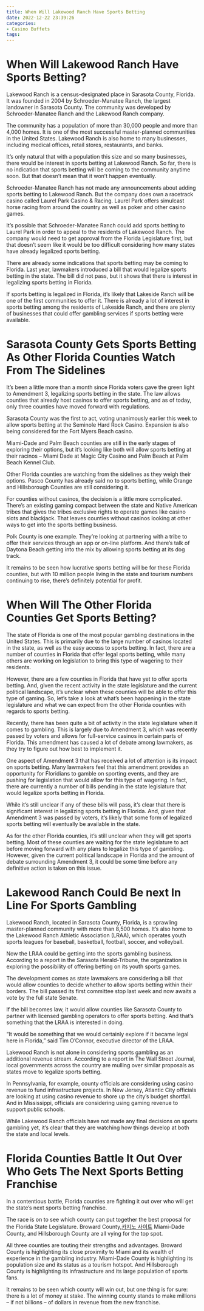 ```yaml
---
title: When Will Lakewood Ranch Have Sports Betting 
date: 2022-12-22 23:39:26
categories:
- Casino Buffets
tags:
---
```



#  When Will Lakewood Ranch Have Sports Betting? 

Lakewood Ranch is a census-designated place in Sarasota County, Florida. It was founded in 2004 by Schroeder-Manatee Ranch, the largest landowner in Sarasota County. The community was developed by Schroeder-Manatee Ranch and the Lakewood Ranch company.

The community has a population of more than 30,000 people and more than 4,000 homes. It is one of the most successful master-planned communities in the United States. Lakewood Ranch is also home to many businesses, including medical offices, retail stores, restaurants, and banks.

It’s only natural that with a population this size and so many businesses, there would be interest in sports betting at Lakewood Ranch. So far, there is no indication that sports betting will be coming to the community anytime soon. But that doesn’t mean that it won’t happen eventually.

Schroeder-Manatee Ranch has not made any announcements about adding sports betting to Lakewood Ranch. But the company does own a racetrack casino called Laurel Park Casino & Racing. Laurel Park offers simulcast horse racing from around the country as well as poker and other casino games.

It’s possible that Schroeder-Manatee Ranch could add sports betting to Laurel Park in order to appeal to the residents of Lakewood Ranch. The company would need to get approval from the Florida Legislature first, but that doesn’t seem like it would be too difficult considering how many states have already legalized sports betting.

There are already some indications that sports betting may be coming to Florida. Last year, lawmakers introduced a bill that would legalize sports betting in the state. The bill did not pass, but it shows that there is interest in legalizing sports betting in Florida.

If sports betting is legalized in Florida, it’s likely that Lakeside Ranch will be one of the first communities to offer it. There is already a lot of interest in sports betting among the residents of Lakeside Ranch, and there are plenty of businesses that could offer gambling services if sports betting were available.

#  Sarasota County Gets Sports Betting As Other Florida Counties Watch From The Sidelines 

It’s been a little more than a month since Florida voters gave the green light to Amendment 3, legalizing sports betting in the state. The law allows counties that already host casinos to offer sports betting, and as of today, only three counties have moved forward with regulations.

Sarasota County was the first to act, voting unanimously earlier this week to allow sports betting at the Seminole Hard Rock Casino. Expansion is also being considered for the Fort Myers Beach casino.

Miami-Dade and Palm Beach counties are still in the early stages of exploring their options, but it’s looking like both will allow sports betting at their racinos – Miami Dade at Magic City Casino and Palm Beach at Palm Beach Kennel Club.

Other Florida counties are watching from the sidelines as they weigh their options. Pasco County has already said no to sports betting, while Orange and Hillsborough Counties are still considering it.

For counties without casinos, the decision is a little more complicated. There’s an existing gaming compact between the state and Native American tribes that gives the tribes exclusive rights to operate games like casino slots and blackjack. That leaves counties without casinos looking at other ways to get into the sports betting business.

Polk County is one example. They’re looking at partnering with a tribe to offer their services through an app or on-line platform. And there’s talk of Daytona Beach getting into the mix by allowing sports betting at its dog track.

It remains to be seen how lucrative sports betting will be for these Florida counties, but with 10 million people living in the state and tourism numbers continuing to rise, there’s definitely potential for profit.

#  When Will The Other Florida Counties Get Sports Betting? 

The state of Florida is one of the most popular gambling destinations in the United States. This is primarily due to the large number of casinos located in the state, as well as the easy access to sports betting. In fact, there are a number of counties in Florida that offer legal sports betting, while many others are working on legislation to bring this type of wagering to their residents.

However, there are a few counties in Florida that have yet to offer sports betting. And, given the recent activity in the state legislature and the current political landscape, it’s unclear when these counties will be able to offer this type of gaming. So, let’s take a look at what’s been happening in the state legislature and what we can expect from the other Florida counties with regards to sports betting.

Recently, there has been quite a bit of activity in the state legislature when it comes to gambling. This is largely due to Amendment 3, which was recently passed by voters and allows for full-service casinos in certain parts of Florida. This amendment has caused a lot of debate among lawmakers, as they try to figure out how best to implement it.

One aspect of Amendment 3 that has received a lot of attention is its impact on sports betting. Many lawmakers feel that this amendment provides an opportunity for Floridians to gamble on sporting events, and they are pushing for legislation that would allow for this type of wagering. In fact, there are currently a number of bills pending in the state legislature that would legalize sports betting in Florida.

While it’s still unclear if any of these bills will pass, it’s clear that there is significant interest in legalizing sports betting in Florida. And, given that Amendment 3 was passed by voters, it’s likely that some form of legalized sports betting will eventually be available in the state.

As for the other Florida counties, it’s still unclear when they will get sports betting. Most of these counties are waiting for the state legislature to act before moving forward with any plans to legalize this type of gambling. However, given the current political landscape in Florida and the amount of debate surrounding Amendment 3, it could be some time before any definitive action is taken on this issue.

#  Lakewood Ranch Could Be next In Line For Sports Gambling 

Lakewood Ranch, located in Sarasota County, Florida, is a sprawling master-planned community with more than 8,500 homes. It’s also home to the Lakewood Ranch Athletic Association (LRAA), which operates youth sports leagues for baseball, basketball, football, soccer, and volleyball.

Now the LRAA could be getting into the sports gambling business. According to a report in the Sarasota Herald-Tribune, the organization is exploring the possibility of offering betting on its youth sports games.

The development comes as state lawmakers are considering a bill that would allow counties to decide whether to allow sports betting within their borders. The bill passed its first committee stop last week and now awaits a vote by the full state Senate.

If the bill becomes law, it would allow counties like Sarasota County to partner with licensed gambling operators to offer sports betting. And that’s something that the LRAA is interested in doing.

“It would be something that we would certainly explore if it became legal here in Florida,” said Tim O’Connor, executive director of the LRAA.

Lakewood Ranch is not alone in considering sports gambling as an additional revenue stream. According to a report in The Wall Street Journal, local governments across the country are mulling over similar proposals as states move to legalize sports betting.

In Pennsylvania, for example, county officials are considering using casino revenue to fund infrastructure projects. In New Jersey, Atlantic City officials are looking at using casino revenue to shore up the city’s budget shortfall. And in Mississippi, officials are considering using gaming revenue to support public schools.

While Lakewood Ranch officials have not made any final decisions on sports gambling yet, it’s clear that they are watching how things develop at both the state and local levels.

#  Florida Counties Battle It Out Over Who Gets The Next Sports Betting Franchise

In a contentious battle, Florida counties are fighting it out over who will get the state’s next sports betting franchise.

The race is on to see which county can put together the best proposal for the Florida State Legislature. Broward County,[카지노 사이트](https://choegocasino.com/) Miami-Dade County, and Hillsborough County are all vying for the top spot.

All three counties are touting their strengths and advantages. Broward County is highlighting its close proximity to Miami and its wealth of experience in the gambling industry. Miami-Dade County is highlighting its population size and its status as a tourism hotspot. And Hillsborough County is highlighting its infrastructure and its large population of sports fans.

It remains to be seen which county will win out, but one thing is for sure: there is a lot of money at stake. The winning county stands to make millions – if not billions – of dollars in revenue from the new franchise.